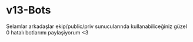 # v13-Bots
Selamlar arkadaşlar ekip/public/priv sunucularında kullanabiliceğiniz güzel 0 hatalı botlarımı paylaşiyorum &lt;3
